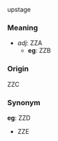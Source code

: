 upstage
### Meaning
+ _adj_: ZZA
    + __eg__: ZZB

### Origin

ZZC

### Synonym

__eg__: ZZD

+ ZZE


